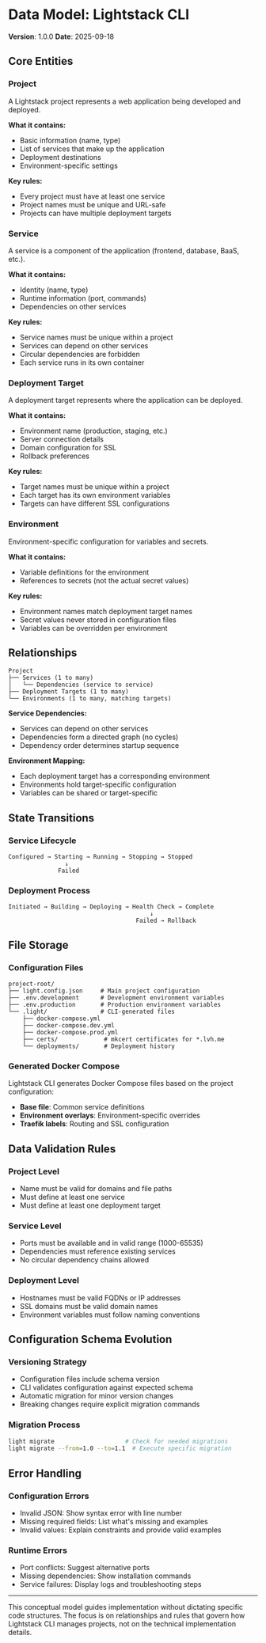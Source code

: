 # Data Model: Lightstack CLI

**Version**: 1.0.0
**Date**: 2025-09-18

## Core Entities

### Project
A Lightstack project represents a web application being developed and deployed.

**What it contains:**
- Basic information (name, type)
- List of services that make up the application
- Deployment destinations
- Environment-specific settings

**Key rules:**
- Every project must have at least one service
- Project names must be unique and URL-safe
- Projects can have multiple deployment targets

### Service
A service is a component of the application (frontend, database, BaaS, etc.).

**What it contains:**
- Identity (name, type)
- Runtime information (port, commands)
- Dependencies on other services

**Key rules:**
- Service names must be unique within a project
- Services can depend on other services
- Circular dependencies are forbidden
- Each service runs in its own container

### Deployment Target
A deployment target represents where the application can be deployed.

**What it contains:**
- Environment name (production, staging, etc.)
- Server connection details
- Domain configuration for SSL
- Rollback preferences

**Key rules:**
- Target names must be unique within a project
- Each target has its own environment variables
- Targets can have different SSL configurations

### Environment
Environment-specific configuration for variables and secrets.

**What it contains:**
- Variable definitions for the environment
- References to secrets (not the actual secret values)

**Key rules:**
- Environment names match deployment target names
- Secret values never stored in configuration files
- Variables can be overridden per environment

## Relationships

```
Project
├── Services (1 to many)
│   └── Dependencies (service to service)
├── Deployment Targets (1 to many)
└── Environments (1 to many, matching targets)
```

**Service Dependencies:**
- Services can depend on other services
- Dependencies form a directed graph (no cycles)
- Dependency order determines startup sequence

**Environment Mapping:**
- Each deployment target has a corresponding environment
- Environments hold target-specific configuration
- Variables can be shared or target-specific

## State Transitions

### Service Lifecycle
```
Configured → Starting → Running → Stopping → Stopped
                ↓
              Failed
```

### Deployment Process
```
Initiated → Building → Deploying → Health Check → Complete
                                        ↓
                                    Failed → Rollback
```

## File Storage

### Configuration Files
```
project-root/
├── light.config.json     # Main project configuration
├── .env.development      # Development environment variables
├── .env.production       # Production environment variables
└── .light/               # CLI-generated files
    ├── docker-compose.yml
    ├── docker-compose.dev.yml
    ├── docker-compose.prod.yml
    ├── certs/             # mkcert certificates for *.lvh.me
    └── deployments/       # Deployment history
```

### Generated Docker Compose
Lightstack CLI generates Docker Compose files based on the project configuration:

- **Base file**: Common service definitions
- **Environment overlays**: Environment-specific overrides
- **Traefik labels**: Routing and SSL configuration

## Data Validation Rules

### Project Level
- Name must be valid for domains and file paths
- Must define at least one service
- Must define at least one deployment target

### Service Level
- Ports must be available and in valid range (1000-65535)
- Dependencies must reference existing services
- No circular dependency chains allowed

### Deployment Level
- Hostnames must be valid FQDNs or IP addresses
- SSL domains must be valid domain names
- Environment variables must follow naming conventions

## Configuration Schema Evolution

### Versioning Strategy
- Configuration files include schema version
- CLI validates configuration against expected schema
- Automatic migration for minor version changes
- Breaking changes require explicit migration commands

### Migration Process
```bash
light migrate                    # Check for needed migrations
light migrate --from=1.0 --to=1.1  # Execute specific migration
```

## Error Handling

### Configuration Errors
- Invalid JSON: Show syntax error with line number
- Missing required fields: List what's missing and examples
- Invalid values: Explain constraints and provide valid examples

### Runtime Errors
- Port conflicts: Suggest alternative ports
- Missing dependencies: Show installation commands
- Service failures: Display logs and troubleshooting steps

---

This conceptual model guides implementation without dictating specific code structures. The focus is on relationships and rules that govern how Lightstack CLI manages projects, not on the technical implementation details.